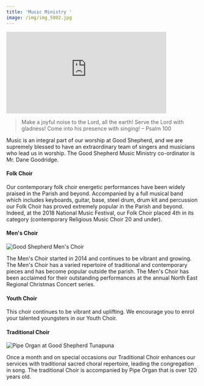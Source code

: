 ```yaml
---
title: 'Music Ministry '
image: /img/img_5802.jpg
---
```

<div class="responsive-embed"><iframe src="https://www.youtube.com/embed/I5d1OX9vTdY" allow="autoplay; encrypted-media" allowfullscreen="" width="420" height="215" frameborder="0"></iframe></div>

> Make a joyful noise to the Lord, all the earth! Serve the Lord with gladness! Come into his presence with singing! – Psalm 100

Music is an integral part of our worship at Good Shepherd, and we are supremely blessed to have an extraordinary team of singers and musicians who lead us in worship. The Good Shepherd Music Ministry co-ordinator is Mr. Dane Goodridge.

#### Folk Choir

Our contemporary folk choir energetic performances have been widely praised in the Parish and beyond. Accompanied by a full musical band which includes keyboards, guitar, base, steel drum, drum kit and percussion our Folk Choir has proved extremely popular in the Parish and beyond. Indeed, at the 2018 National Music Festival, our Folk Choir placed 4th in its category (contemporary Religious Music Choir 20 and under).

#### Men's Choir

![Good Shepherd Men's Choir](/img/mens-choir-in-green.jpg)

The Men's Choir started in 2014 and continues to be vibrant and growing. The Men's Choir has a varied repertoire of traditional and contemporary pieces and has become popular outside the parish. The Men's Choir has been acclaimed for their outstanding performances at the annual North East Regional Christmas Concert series.

#### Youth Choir

This choir continues to be vibrant and uplifting. We encourage you to enrol your talented youngsters in our Youth Choir.

#### Traditional Choir

![Pipe Organ at Good Shepherd Tunapuna](/img/organ.jpg)

Once a month and on special occasions our Traditional Choir enhances our services with traditional sacred choral repertoire, leading the congregation in song. The traditional Choir is accompanied by Pipe Organ that is over 120 years old.
